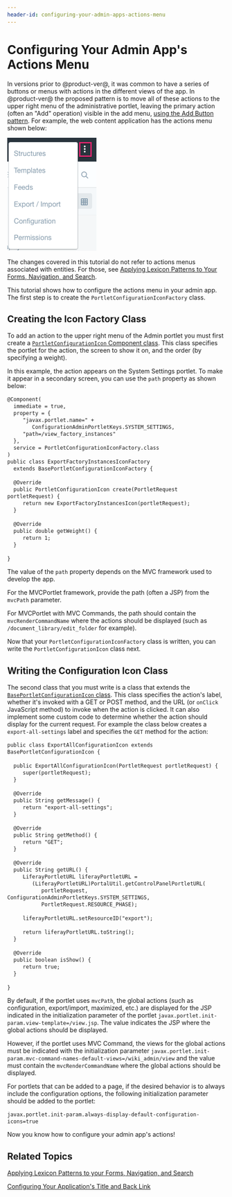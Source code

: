 ```yaml
---
header-id: configuring-your-admin-apps-actions-menu
---
```


# Configuring Your Admin App's Actions Menu

In versions prior to @product-ver@, it was common to have a series of buttons or 
menus with actions in the different views of the app. In @product-ver@ the 
proposed pattern is to move all of these actions to the upper right menu of the 
administrative portlet, leaving the primary action (often an "Add" operation) 
visible in the add menu, [using the Add Button pattern](/docs/7-0/tutorials/-/knowledge_base/t/applying-the-add-button-pattern).
For example, the web content application has the actions menu shown below:

![Figure 1: The upper right ellipsis menu contains most of the actions for the app.](../../../images/actions-menu.png)

The changes covered in this tutorial do not refer to actions menus associated 
with entities. For those, see 
[Applying Lexicon Patterns to Your Forms, Navigation, and Search](/docs/7-0/tutorials/-/knowledge_base/t/applying-lexicon-patterns-to-forms-navigation-and-search). 

This tutorial shows how to configure the actions menu in your admin app. The
first step is to create the `PortletConfigurationIconFactory` class.

## Creating the Icon Factory Class

To add an action to the upper right menu of the Admin portlet you must first 
create a [`PortletConfigurationIcon` Component class](@platform-ref@/7.0-latest/javadocs/portal-kernel/com/liferay/portal/kernel/portlet/configuration/icon/PortletConfigurationIcon.html).
This class specifies the portlet for the action, the screen to show it on, and
the order (by specifying a weight).

In this example, the action appears on the System Settings portlet. To make it
appear in a secondary screen, you can use the `path` property as shown below:

    @Component(
      immediate = true,
      property = {
         "javax.portlet.name=" +
            ConfigurationAdminPortletKeys.SYSTEM_SETTINGS,
         "path=/view_factory_instances"
      },
      service = PortletConfigurationIconFactory.class
    )
    public class ExportFactoryInstancesIconFactory
      extends BasePortletConfigurationIconFactory {

      @Override
      public PortletConfigurationIcon create(PortletRequest portletRequest) {
         return new ExportFactoryInstancesIcon(portletRequest);
      }

      @Override
      public double getWeight() {
         return 1;
      }

    }

The value of the `path` property depends on the MVC framework used to 
develop the app.

For the MVCPortlet framework, provide the path (often a JSP) from 
the `mvcPath` parameter.

For MVCPortlet with MVC Commands, the path should contain the
`mvcRenderCommandName` where the actions should be displayed (such as
`/document_library/edit_folder` for example).

Now that your `PortletConfigurationIconFactory` class is written, you can write 
the `PortletConfigurationIcon` class next.

## Writing the Configuration Icon Class

The second class that you must write is a class that extends the 
[`BasePortletConfigurationIcon` class](@platform-ref@/7.0-latest/javadocs/portal-kernel/com/liferay/portal/kernel/portlet/configuration/icon/BasePortletConfigurationIcon.html).
This class specifies the action's label, whether it's invoked with a GET or
POST method, and the URL (or `onClick` JavaScript method) to invoke
when the action is clicked. It can also implement some custom code to determine
whether the action should display for the current request. For example the
class below creates a `export-all-settings` label and specifies the `GET`
method for the action:

    public class ExportAllConfigurationIcon extends BasePortletConfigurationIcon {

      public ExportAllConfigurationIcon(PortletRequest portletRequest) {
         super(portletRequest);
      }

      @Override
      public String getMessage() {
         return "export-all-settings";
      }

      @Override
      public String getMethod() {
         return "GET";
      }

      @Override
      public String getURL() {
         LiferayPortletURL liferayPortletURL =
            (LiferayPortletURL)PortalUtil.getControlPanelPortletURL(
               portletRequest, ConfigurationAdminPortletKeys.SYSTEM_SETTINGS,
               PortletRequest.RESOURCE_PHASE);

         liferayPortletURL.setResourceID("export");

         return liferayPortletURL.toString();
      }

      @Override
      public boolean isShow() {
         return true;
      }

    }

By default, if the portlet uses `mvcPath`, the global actions 
(such as configuration, export/import, maximized, etc.) are displayed for the 
JSP indicated in the initialization parameter of the portlet 
`javax.portlet.init-param.view-template=/view.jsp`. The value indicates the JSP 
where the global actions should be displayed.

However, if the portlet uses MVC Command, the views for the global actions must
be indicated with the initialization parameter
`javax.portlet.init-param.mvc-command-names-default-views=/wiki_admin/view` and
the value must contain the `mvcRenderCommandName` where the global actions should
be displayed.

For portlets that can be added to a page, if the desired behavior is to always
include the configuration options, the following initialization parameter
should be added to the portlet:

    javax.portlet.init-param.always-display-default-configuration-icons=true

Now you know how to configure your admin app's actions!

## Related Topics

[Applying Lexicon Patterns to your Forms, Navigation, and Search](/docs/7-0/tutorials/-/knowledge_base/t/applying-lexicon-patterns-to-forms-navigation-and-search)

[Configuring Your Application's Title and Back Link](/docs/7-0/tutorials/-/knowledge_base/t/configuring-your-applications-title-and-back-link)
